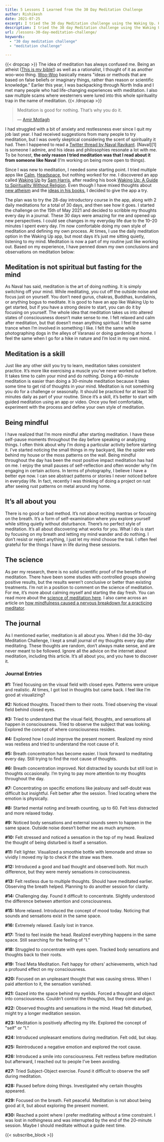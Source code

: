 ```yaml
---
title: 5 Lessons I Learned from the 30 Day Meditation Challenge
author: Rishikesh
date: 2021-07-25
excerpt: I tried the 30 day Meditation challenge using the Waking Up. Here are 5 lessons learned from the challenge.
description: I tried the 30 day Meditation challenge using the Waking Up. Here are 5 lessons learned from the challenge.
url: /lessons-30-day-meditation-challenge/
keywords:
  - "30 day meditation challenge"
  - "meditation challenge"

---
```



{{< dropcap >}} The idea of meditation has always confused me. Being an atheist ([This is my bible!](https://geni.us/rsh-origin-of-species)) as well as a rationalist, I thought of it as another woo-woo thing. [Woo-Woo](https://dictionary.cambridge.org/dictionary/english/woo-woo) basically means "ideas or methods that are based on false beliefs or imaginary things, rather than reason or scientific knowledge." Earlier this year, I was backpacking through North India and I met many people who had life-changing experiences with meditation. I also saw multiple scams where westerners were lured into this whole spirituality trap in the name of meditation. {{< /dropcap >}}

> Meditation is good for nothing. That’s why you do it.
> 
> — [Amir Motlagh](https://twitter.com/amirmotlagh/status/820076658652651520)

I had struggled with a bit of anxiety and restlessness ever since I quit my job last year. I had received suggestions from many people to try meditation, but I was overly skeptical considering the scent of spirituality it had. Then I happened to read a [Twitter thread by Naval Ravikant](https://twitter.com/naval/status/1261481752448524289). [Naval][1] is someone I admire, and his ideas and philosophies resonate a lot with me. To be honest, **the only reason I tried meditation was that I read about it from someone like Naval** (I’m working on being more open to things).

Since I was new to meditation, I needed some starting point. I tried multiple apps like [Calm](https://www.calm.com/), [Headspace](https://www.headspace.com/), but nothing worked for me. I discovered an app called [Waking Up](https://wakingup.com/) by [Sam Harris](https://samharris.org/), after reading his book [Waking Up: A Guide to Spirituality Without Religion](https://geni.us/rsh-waking-up). Even though I have mixed thoughts about [new atheism](https://en.wikipedia.org/wiki/New_Atheism) and the [ideas in his books](https://geni.us/rsh-sam-harris), I decided to give the app a try.


The plan was to try the 28-day introductory course in the app, along with 2 daily meditations for a total of 30 days, and then see how it goes. I started the challenge on the 15th of May 2021 and decided to scribble my thoughts every day in a journal. These 30 days were amazing for me and opened up new perspectives. I could see changes in my everyday life due to the 10–20 minutes I spent every day. I’m now comfortable doing my own style of meditation and defining my own process. At times, I use the daily meditation option in the Waking Up app, but most days it’s just me sitting quietly, listening to my mind. Meditation is now a part of my routine just like working out. Based on my experience, I have penned down my own conclusions and observations on meditation below:

## Meditation is not spiritual but fasting for the mind

As Naval has said, meditation is the art of doing nothing. It is simply switching off your mind. While meditating, you cut off the outside noise and focus just on yourself. You don’t need gurus, chakras, Buddhas, kundalinis, or anything bogus to meditate. It is good to have an app like Waking Up to get started, but if you have a strong desire to start, you can do it by focusing on yourself. The whole idea that meditation takes us into altered states of consciousness doesn’t make sense to me. I felt relaxed and calm after meditation, but that doesn’t mean anything spiritual. I feel the same trance when I’m involved in something I like. I felt the same while photographing dogs in the alleys of Varanasi or doing gardening at home. I feel the same when I go for a hike in nature and I’m lost in my own mind.

## Meditation is a skill

Just like any other skill you try to learn, meditation takes consistent practice. It’s more like exercising a muscle you’ve never worked out before. It takes time to calm your mind and do nothing. Doing a 60-minute meditation is easier than doing a 30-minute meditation because it takes some time to get rid of thoughts in your mind. Meditation is not something you do for a challenge or seasonally. It should be practiced for at least 30 minutes daily as part of your routine. Since it’s a skill, it’s better to start with guided meditation using an app or video. Once you feel comfortable, experiment with the process and define your own style of meditation.

## Being mindful

I have realized that I’m more mindful after starting meditation. I have these self-pause moments throughout the day before speaking or analyzing things. I often think about why I’m doing a particular activity before starting it. I’ve started noticing the small things in my backyard, like the spider web behind my house or the moss patterns on the wall. Being mindful throughout the day has been the most positive impact meditation has had on me. I enjoy the small pauses of self-reflection and often wonder why I’m engaging in certain actions. In terms of photography, I believe I have a better eye now. I can see abstract patterns or stories I never noticed before in everyday life. In fact, recently I was thinking of doing a project on rust after seeing rust patterns on metal around my home.

## It’s all about you

There is no good or bad method. It’s not about reciting mantras or focusing on the breath. It’s a form of self-examination where you explore yourself while sitting quietly without disturbance. There’s no perfect style of meditation. It’s all about discovering what works for you. What I do is start by focusing on my breath and letting my mind wander and do nothing. I don’t resist or reject anything, I just let my mind choose the trail. I often feel grateful for the things I have in life during these sessions.

## The science

As per my research, there is no solid scientific proof of the benefits of meditation. There have been some studies with controlled groups showing positive results, but the results weren’t conclusive or better than existing treatments. I’m not in a position to comment on the science of meditation. For me, it’s more about calming myself and starting the day fresh. You can read more about the [science of meditation here](https://news.harvard.edu/gazette/story/2018/04/harvard-researchers-study-how-mindfulness-may-change-the-brain-in-depressed-patients/). I also came across an article on [how mindfulness caused a nervous breakdown for a practicing meditator](https://danlawton.substack.com/p/when-buddhism-goes-bad).

## The journal

As I mentioned earlier, meditation is all about you. When I did the 30-day Meditation Challenge, I kept a small journal of my thoughts every day after meditating. These thoughts are random, don’t always make sense, and are never meant to be followed. Ignore all the advice on the internet about meditation, including this article. It’s all about you, and you have to discover it.

### Journal Entries

**#1:** Tried focusing on the visual field with closed eyes. Patterns were unique and realistic. At times, I got lost in thoughts but came back. I feel like I’m good at visualizing?

**#2:** Noticed thoughts. Traced them to their roots. Tried observing the visual field behind closed eyes.

**#3:** Tried to understand that the visual field, thoughts, and sensations all happen in consciousness. Tried to observe the subject that was looking. Explored the concept of where consciousness resides.

**#4:** Explored how I could improve the present moment. Realized my mind was restless and tried to understand the root cause of it.

**#5:** Breath concentration has become easier. I look forward to meditating every day. Still trying to find the root cause of thoughts.

**#6:** Breath concentration improved. Not distracted by sounds but still lost in thoughts occasionally. I’m trying to pay more attention to my thoughts throughout the day.

**#7:** Concentrating on specific emotions like jealousy and self-doubt was difficult but insightful. Felt better after the session. Tried locating where the emotion is physically.

**#8:** Started mental noting and breath counting, up to 60. Felt less distracted and more relaxed today.

**#9:** Noticed body sensations and external sounds seem to happen in the same space. Outside noise doesn’t bother me as much anymore.

**#10:** Felt stressed and noticed a sensation in the top of my head. Realized the thought of being disturbed is itself a sensation.

**#11:** Felt lighter. Visualized a smoothie bottle with lemonade and straw so vividly I moved my lip to check if the straw was there.

**#12:** Introduced a good and bad thought and observed both. Not much difference, but they were merely sensations in consciousness.

**#13:** Felt restless due to multiple thoughts. Should have meditated earlier. Observing the breath helped. Planning to do another session for clarity.

**#14:** Challenging day. Found it difficult to concentrate. Slightly understood the difference between attention and consciousness.

**#15:** More relaxed. Introduced the concept of mood today. Noticing that sounds and sensations exist in the same space.

**#16:** Extremely relaxed. Easily lost in trance.

**#17:** Tried to feel inside the head. Realized everything happens in the same space. Still searching for the feeling of "I."

**#18:** Struggled to concentrate with eyes open. Tracked body sensations and thoughts back to their roots.

**#19:** Tried Meta Meditation. Felt happy for others’ achievements, which had a profound effect on my consciousness.

**#20:** Focused on an unpleasant thought that was causing stress. When I paid attention to it, the sensation vanished.

**#21:** Gazed into the space behind my eyelids. Forced a thought and object into consciousness. Couldn’t control the thoughts, but they come and go.

**#22:** Observed thoughts and sensations in the mind. Head felt disturbed, might try a longer meditation session.

**#23:** Meditation is positively affecting my life. Explored the concept of "self" or "I."

**#24:** Introduced unpleasant emotions during meditation. Felt odd, but okay.

**#25:** Reintroduced a negative emotion and explored the root cause.

**#26:** Introduced a smile into consciousness. Felt restless before meditation but afterward, I reached out to people I’ve been avoiding.

**#27:** Tried Subject-Object exercise. Found it difficult to observe the self during meditation.

**#28:** Paused before doing things. Investigated why certain thoughts appeared.

**#29:** Focused on the breath. Felt peaceful. Meditation is not about being good at it, but about exploring the present moment.

**#30:** Reached a point where I prefer meditating without a time constraint. I was lost in nothingness and was interrupted by the end of the 20-minute session. Maybe I should meditate without a guide next time.

{{< subscribe_block >}}

